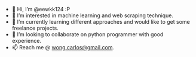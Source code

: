 - 👋 Hi, I’m @eewkk124 :P
- 👀 I’m interested in machine learning and web scraping technique.
- 🌱 I’m currently learning different approaches and would like to get some freelance projects.
- 💞️ I’m looking to collaborate on python programmer with good experience.
- 📫 Reach me @ wong.carlos@gmail.com.

<!---
eewkk124/eewkk124 is a ✨ special ✨ repository because its `README.md` (this file) appears on your GitHub profile.
You can click the Preview link to take a look at your changes.
--->
